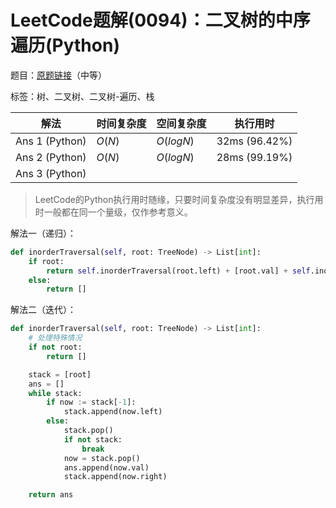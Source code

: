 # LeetCode题解(0094)：二叉树的中序遍历(Python)

题目：[原题链接](https://leetcode-cn.com/problems/binary-tree-inorder-traversal/)（中等）

标签：树、二叉树、二叉树-遍历、栈

| 解法           | 时间复杂度 | 空间复杂度 | 执行用时      |
| -------------- | ---------- | ---------- | ------------- |
| Ans 1 (Python) | $O(N)$     | $O(logN)$  | 32ms (96.42%) |
| Ans 2 (Python) | $O(N)$     | $O(logN)$  | 28ms (99.19%) |
| Ans 3 (Python) |            |            |               |

>  LeetCode的Python执行用时随缘，只要时间复杂度没有明显差异，执行用时一般都在同一个量级，仅作参考意义。

解法一（递归）：

```python
def inorderTraversal(self, root: TreeNode) -> List[int]:
    if root:
        return self.inorderTraversal(root.left) + [root.val] + self.inorderTraversal(root.right)
    else:
        return []
```

解法二（迭代）：

```python
def inorderTraversal(self, root: TreeNode) -> List[int]:
    # 处理特殊情况
    if not root:
        return []

    stack = [root]
    ans = []
    while stack:
        if now := stack[-1]:
            stack.append(now.left)
        else:
            stack.pop()
            if not stack:
                break
            now = stack.pop()
            ans.append(now.val)
            stack.append(now.right)

    return ans
```